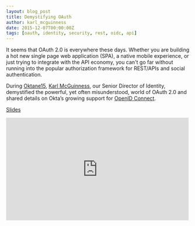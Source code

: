 ```yaml
---
layout: blog_post
title: Demystifying OAuth
author: karl_mcguinness
date: 2015-12-07T00:00:00Z
tags: [oauth, identity, security, rest, oidc, api]
---
```


It seems that OAuth 2.0 is everywhere these days. Whether you are building a hot new single page web application (SPA), a native mobile experience, or just trying to integrate with the API economy, you can't go far without running into the popular authorization framework for REST/APIs and social authentication.

During [Oktane15](https://www.okta.com/oktane15/), [Karl McGuinness](https://www.linkedin.com/in/karlmcguinness), our Senior Director of Identity, demystified the powerful, yet often misunderstood, world of OAuth 2.0 and shared details on Okta’s growing support for [OpenID Connect](http://openid.net/connect/).

[Slides](http://www.slideshare.net/karl_mcguinness/demystifying-oauth-20)

<iframe src="https://player.vimeo.com/video/148164438" width="500" height="281" frameborder="0" webkitallowfullscreen mozallowfullscreen allowfullscreen></iframe>